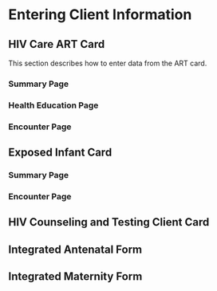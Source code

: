 # Entering Client Information
## HIV Care ART Card 
This section describes how to enter data from the ART card.
### Summary Page
### Health Education Page
### Encounter Page 
## Exposed Infant Card
### Summary Page
### Encounter Page
## HIV Counseling and Testing Client Card
## Integrated Antenatal Form
## Integrated Maternity Form 
